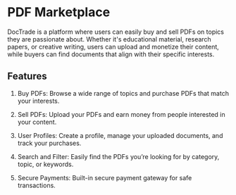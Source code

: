 # PDF Marketplace
DocTrade is a platform where users can easily buy and sell PDFs on topics they are passionate about. Whether it's educational material, research papers, or creative writing, users can upload and monetize their content, while buyers can find documents that align with their specific interests.

## Features
1. Buy PDFs: Browse a wide range of topics and purchase PDFs that match your interests.

2. Sell PDFs: Upload your PDFs and earn money from people interested in your content.
3. User Profiles: Create a profile, manage your uploaded documents, and track your purchases.
4. Search and Filter: Easily find the PDFs you’re looking for by category, topic, or keywords.
5. Secure Payments: Built-in secure payment gateway for safe transactions.



